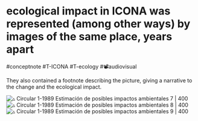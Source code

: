 # ecological impact in ICONA was represented (among other ways) by images of the same place, years apart
#conceptnote #T-ICONA #T-ecology #📽audiovisual 

They also contained a footnote describing the picture, giving a narrative to the change and the ecological impact.

![▵ Circular 1-1989 Estimación de posibles impactos ambientales 7 | 400](▵%20Circular%201-1989%20Estimación%20de%20posibles%20impactos%20ambientales%207.jpg)
![▵ Circular 1-1989 Estimación de posibles impactos ambientales 8 | 400](▵%20Circular%201-1989%20Estimación%20de%20posibles%20impactos%20ambientales%208.jpg)
![▵ Circular 1-1989 Estimación de posibles impactos ambientales 9 | 400](▵%20Circular%201-1989%20Estimación%20de%20posibles%20impactos%20ambientales%209.jpg)

